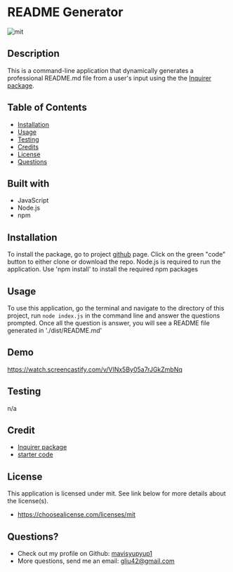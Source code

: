 
# README Generator
![mit](https://img.shields.io/badge/license-mit-blue)

## Description
This is a command-line application that dynamically generates a professional README.md file from a user's input using the the [Inquirer package](https://www.npmjs.com/package/inquirer).

## Table of Contents 
* [Installation](#installation)
* [Usage](#usage)
* [Testing](#testing)
* [Credits](#credits)
* [License](#license)
* [Questions](#questions)

## Built with
* JavaScript
* Node.js
* npm

## Installation
To install the package, go to project [github](https://github.com/mavisyupyup1/readme-generator) page. Click on the green "code" button to either clone or download the repo.  Node.js is required to run the application. Use 'npm install' to install the required npm packages

## Usage 
To use this application, go the terminal and navigate to the directory of this project, run `node index.js` in the command line and answer the questions prompted. Once all the question is answer, you will see a README file generated in './dist/README.md'

## Demo
https://watch.screencastify.com/v/VINx5By05a7rJGkZmbNq

## Testing
n/a

## Credit
* [Inquirer package](https://www.npmjs.com/package/inquirer)
* [starter code](https://github.com/coding-boot-camp/potential-enigma)

## License
 This application is licensed under mit. See link below for more details about the license(s).
  * https://choosealicense.com/licenses/mit
  
## Questions?
* Check out my profile on Github:  <a class="ml-2 my-1 px-2 py-1 bg-secondary text-dark" href="https://github.com/mavisyupyup1">mavisyupyup1</a>
* More questions, send me an email: gliu42@gmail.com

